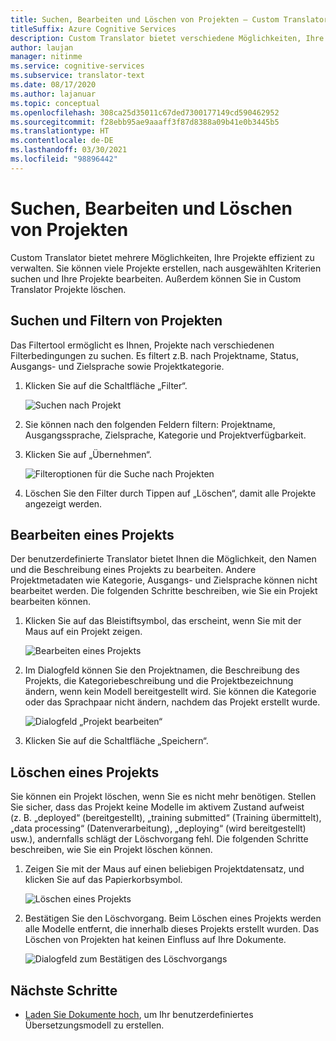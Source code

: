 ```yaml
---
title: Suchen, Bearbeiten und Löschen von Projekten – Custom Translator
titleSuffix: Azure Cognitive Services
description: Custom Translator bietet verschiedene Möglichkeiten, Ihre Projekte effizient zu verwalten. Sie können mehrere Projekte erstellen, nach ausgewählten Kriterien suchen und Ihre Projekte bearbeiten. Außerdem können Sie in Custom Translator Projekte löschen.
author: laujan
manager: nitinme
ms.service: cognitive-services
ms.subservice: translator-text
ms.date: 08/17/2020
ms.author: lajanuar
ms.topic: conceptual
ms.openlocfilehash: 308ca25d35011c67ded7300177149cd590462952
ms.sourcegitcommit: f28ebb95ae9aaaff3f87d8388a09b41e0b3445b5
ms.translationtype: HT
ms.contentlocale: de-DE
ms.lasthandoff: 03/30/2021
ms.locfileid: "98896442"
---
```

# <a name="search-edit-and-delete-projects"></a>Suchen, Bearbeiten und Löschen von Projekten

Custom Translator bietet mehrere Möglichkeiten, Ihre Projekte effizient zu verwalten. Sie können viele Projekte erstellen, nach ausgewählten Kriterien suchen und Ihre Projekte bearbeiten. Außerdem können Sie in Custom Translator Projekte löschen.  

## <a name="search-and-filter-projects"></a>Suchen und Filtern von Projekten

Das Filtertool ermöglicht es Ihnen, Projekte nach verschiedenen Filterbedingungen zu suchen. Es filtert z.B. nach Projektname, Status, Ausgangs- und Zielsprache sowie Projektkategorie.

1. Klicken Sie auf die Schaltfläche „Filter“.

    ![Suchen nach Projekt](media/how-to/how-to-search-project.png)

2. Sie können nach den folgenden Feldern filtern: Projektname, Ausgangssprache, Zielsprache, Kategorie und Projektverfügbarkeit.

3. Klicken Sie auf „Übernehmen“.

    ![Filteroptionen für die Suche nach Projekten](media/how-to/how-to-search-project-filters.png)

4. Löschen Sie den Filter durch Tippen auf „Löschen“, damit alle Projekte angezeigt werden.

## <a name="edit-a-project"></a>Bearbeiten eines Projekts

Der benutzerdefinierte Translator bietet Ihnen die Möglichkeit, den Namen und die Beschreibung eines Projekts zu bearbeiten. Andere Projektmetadaten wie Kategorie, Ausgangs- und Zielsprache können nicht bearbeitet werden. Die folgenden Schritte beschreiben, wie Sie ein Projekt bearbeiten können.

1. Klicken Sie auf das Bleistiftsymbol, das erscheint, wenn Sie mit der Maus auf ein Projekt zeigen.

    ![Bearbeiten eines Projekts](media/how-to/how-to-edit-project.png)

2. Im Dialogfeld können Sie den Projektnamen, die Beschreibung des Projekts, die Kategoriebeschreibung und die Projektbezeichnung ändern, wenn kein Modell bereitgestellt wird. Sie können die Kategorie oder das Sprachpaar nicht ändern, nachdem das Projekt erstellt wurde.

    ![Dialogfeld „Projekt bearbeiten“](media/how-to/how-to-edit-project-dialog.png)

3. Klicken Sie auf die Schaltfläche „Speichern“.

## <a name="delete-a-project"></a>Löschen eines Projekts

Sie können ein Projekt löschen, wenn Sie es nicht mehr benötigen. Stellen Sie sicher, dass das Projekt keine Modelle im aktivem Zustand aufweist (z. B. „deployed“ (bereitgestellt), „training submitted“ (Training übermittelt), „data processing“ (Datenverarbeitung), „deploying“ (wird bereitgestellt) usw.), andernfalls schlägt der Löschvorgang fehl. Die folgenden Schritte beschreiben, wie Sie ein Projekt löschen können.

1. Zeigen Sie mit der Maus auf einen beliebigen Projektdatensatz, und klicken Sie auf das Papierkorbsymbol.

   ![Löschen eines Projekts](media/how-to/how-to-delete-project.png)

2. Bestätigen Sie den Löschvorgang. Beim Löschen eines Projekts werden alle Modelle entfernt, die innerhalb dieses Projekts erstellt wurden. Das Löschen von Projekten hat keinen Einfluss auf Ihre Dokumente.

   ![Dialogfeld zum Bestätigen des Löschvorgangs](media/how-to/how-to-delete-project-confirm.png)

## <a name="next-steps"></a>Nächste Schritte

- [Laden Sie Dokumente hoch](how-to-upload-document.md), um Ihr benutzerdefiniertes Übersetzungsmodell zu erstellen.
